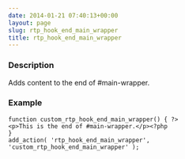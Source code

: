 ```yaml
---
date: 2014-01-21 07:40:13+00:00
layout: page
slug: rtp_hook_end_main_wrapper
title: rtp_hook_end_main_wrapper
---
```


### Description


Adds content to the end of #main-wrapper.


### Example



    
    function custom_rtp_hook_end_main_wrapper() { ?>
    <p>This is the end of #main-wrapper.</p><?php
    }
    add_action( 'rtp_hook_end_main_wrapper', 'custom_rtp_hook_end_main_wrapper' );

